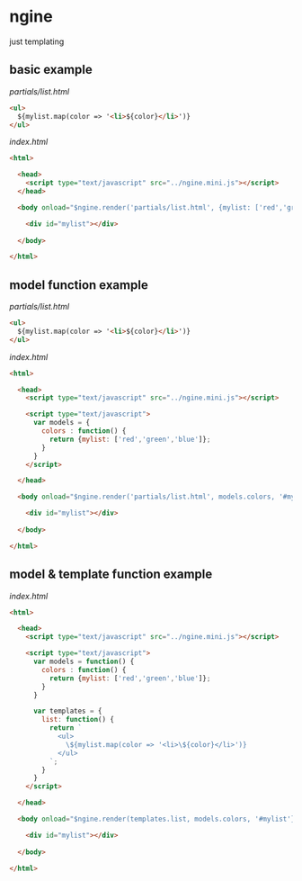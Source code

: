 # ngine
just templating

## basic example

<i>partials/list.html</i>
```html
<ul>
  ${mylist.map(color => '<li>${color}</li>')}
</ul>
```

<i>index.html</i>
```html
<html>

  <head>
    <script type="text/javascript" src="../ngine.mini.js"></script>
  </head>

  <body onload="$ngine.render('partials/list.html', {mylist: ['red','green','blue']}, '#mylist'}">

    <div id="mylist"></div>
  
  </body>

</html>
```

## model function example

<i>partials/list.html</i>
```html
<ul>
  ${mylist.map(color => '<li>${color}</li>')}
</ul>
```

<i>index.html</i>
```html
<html>

  <head>
    <script type="text/javascript" src="../ngine.mini.js"></script>

    <script type="text/javascript">
      var models = {
        colors : function() {
          return {mylist: ['red','green','blue']};
        }
      }
    </script>

  </head>

  <body onload="$ngine.render('partials/list.html', models.colors, '#mylist'}">

    <div id="mylist"></div>
  
  </body>

</html>
```


## model & template function example

<i>index.html</i>
```html
<html>

  <head>
    <script type="text/javascript" src="../ngine.mini.js"></script>

    <script type="text/javascript">
      var models = function() {
        colors : function() {
          return {mylist: ['red','green','blue']};
        }
      }

      var templates = {
        list: function() {
          return `
            <ul>
              \${mylist.map(color => '<li>\${color}</li>')}
            </ul>
          `;
        }
      }
    </script>

  </head>

  <body onload="$ngine.render(templates.list, models.colors, '#mylist'}">

    <div id="mylist"></div>
  
  </body>

</html>
```
